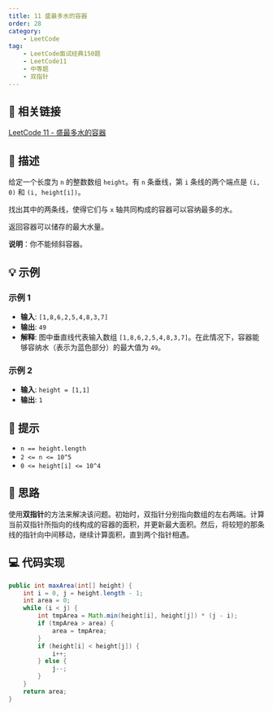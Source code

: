 ```yaml
---
title: 11 盛最多水的容器
order: 28
category:
    - LeetCode
tag:
    - LeetCode面试经典150题
    - LeetCode11
    - 中等题
    - 双指针
---
```


## 🚀 相关链接

[LeetCode 11 - 盛最多水的容器](https://leetcode.cn/problems/container-with-most-water/description/?envType=study-plan-v2&envId=top-interview-150)

## 📜 描述

给定一个长度为 `n` 的整数数组 `height`。有 `n` 条垂线，第 `i` 条线的两个端点是 `(i, 0)` 和 `(i, height[i])`。

找出其中的两条线，使得它们与 `x` 轴共同构成的容器可以容纳最多的水。

返回容器可以储存的最大水量。

**说明**：你不能倾斜容器。

## 💡 示例

### 示例 1

- **输入**: `[1,8,6,2,5,4,8,3,7]`
- **输出**: `49`
- **解释**: 图中垂直线代表输入数组 `[1,8,6,2,5,4,8,3,7]`。在此情况下，容器能够容纳水（表示为蓝色部分）的最大值为 `49`。

### 示例 2

- **输入**: `height = [1,1]`
- **输出**: `1`

## 📝 提示

- `n == height.length`
- `2 <= n <= 10^5`
- `0 <= height[i] <= 10^4`

## 💭 思路

使用**双指针**的方法来解决该问题。初始时，双指针分别指向数组的左右两端。计算当前双指针所指向的线构成的容器的面积，并更新最大面积。然后，将较短的那条线的指针向中间移动，继续计算面积，直到两个指针相遇。

## 💻 代码实现

```java
public int maxArea(int[] height) {
    int i = 0, j = height.length - 1;
    int area = 0;
    while (i < j) {
        int tmpArea = Math.min(height[i], height[j]) * (j - i);
        if (tmpArea > area) {
            area = tmpArea;
        }
        if (height[i] < height[j]) {
            i++;
        } else {
            j--;
        }
    }
    return area;
}
```